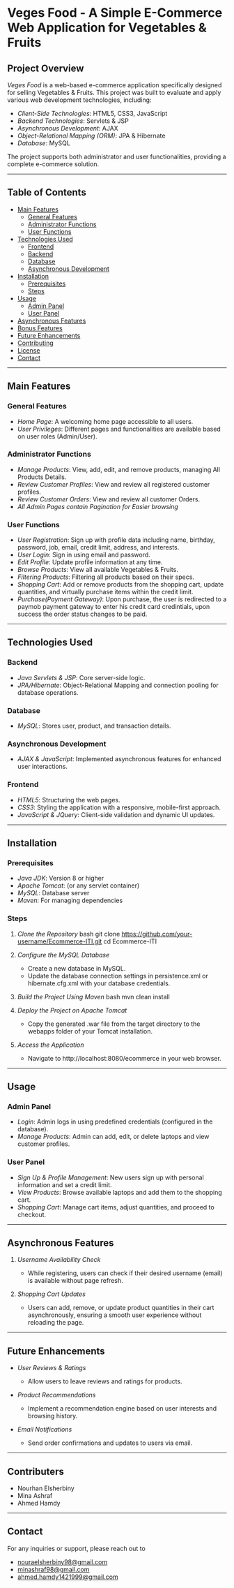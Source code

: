 # Veges Food - A Simple E-Commerce Web Application for Vegetables & Fruits

## Project Overview

*Veges Food* is a web-based e-commerce application specifically designed for selling Vegetables & Fruits. This project was built to evaluate and apply various web development technologies, including:

- *Client-Side Technologies*: HTML5, CSS3, JavaScript
- *Backend Technologies*: Servlets & JSP
- *Asynchronous Development*: AJAX
- *Object-Relational Mapping (ORM)*: JPA & Hibernate
- *Database*: MySQL

The project supports both administrator and user functionalities, providing a complete e-commerce solution.

---
## Table of Contents

- [Main Features](#main-features)
  - [General Features](#general-features)
  - [Administrator Functions](#administrator-functions)
  - [User Functions](#user-functions)
- [Technologies Used](#technologies-used)
  - [Frontend](#frontend)
  - [Backend](#backend)
  - [Database](#database)
  - [Asynchronous Development](#asynchronous-development)
- [Installation](#installation)
  - [Prerequisites](#prerequisites)
  - [Steps](#steps)
- [Usage](#usage)
  - [Admin Panel](#admin-panel)
  - [User Panel](#user-panel)
- [Asynchronous Features](#asynchronous-features)
- [Bonus Features](#bonus-features)
- [Future Enhancements](#future-enhancements)
- [Contributing](#contributing)
- [License](#license)
- [Contact](#contact)

---

## Main Features

### General Features
- *Home Page*: A welcoming home page accessible to all users.
- *User Privileges*: Different pages and functionalities are available based on user roles (Admin/User).

### Administrator Functions
- *Manage Products*: View, add, edit, and remove products, managing All Products Details.
- *Review Customer Profiles*: View and review all registered customer profiles.
- *Review Customer Orders*: View and review all customer Orders.
- *All Admin Pages contain Pagination for Easier browsing*

### User Functions
- *User Registration*: Sign up with profile data including name, birthday, password, job, email, credit limit, address, and interests.
- *User Login*: Sign in using email and password.
- *Edit Profile*: Update profile information at any time.
- *Browse Products*: View all available Vegetables & Fruits.
- *Filtering Products*: Filtering all products based on their specs.
- *Shopping Cart*: Add or remove products from the shopping cart, update quantities, and virtually purchase items within the credit limit.
- *Purchase(Payment Gateway)*: Upon purchase, the user is redirected to a paymob payment gateway to enter his credit card credintials, upon success the order status changes to be paid.

---

## Technologies Used


### Backend
- *Java Servlets & JSP*: Core server-side logic.
- *JPA/Hibernate*: Object-Relational Mapping and connection pooling for database operations.

### Database
- *MySQL*: Stores user, product, and transaction details.

### Asynchronous Development
- *AJAX & JavaScript*: Implemented asynchronous features for enhanced user interactions.

### Frontend
- *HTML5*: Structuring the web pages.
- *CSS3*: Styling the application with a responsive, mobile-first approach.
- *JavaScript & JQuery*: Client-side validation and dynamic UI updates.

---

## Installation

### Prerequisites
- *Java JDK*: Version 8 or higher
- *Apache Tomcat*: (or any servlet container)
- *MySQL*: Database server
- *Maven*: For managing dependencies

### Steps

1. *Clone the Repository*
    bash
    git clone https://github.com/your-username/Ecommerce-ITI.git
    cd Ecommerce-ITI

    

2. *Configure the MySQL Database*
    - Create a new database in MySQL.
    - Update the database connection settings in persistence.xml or hibernate.cfg.xml with your database credentials.

3. *Build the Project Using Maven*
    bash
    mvn clean install
    

4. *Deploy the Project on Apache Tomcat*
    - Copy the generated .war file from the target directory to the webapps folder of your Tomcat installation.

5. *Access the Application*
    - Navigate to http://localhost:8080/ecommerce in your web browser.

---

## Usage

### Admin Panel
- *Login*: Admin logs in using predefined credentials (configured in the database).
- *Manage Products*: Admin can add, edit, or delete laptops and view customer profiles.

### User Panel
- *Sign Up & Profile Management*: New users sign up with personal information and set a credit limit.
- *View Products*: Browse available laptops and add them to the shopping cart.
- *Shopping Cart*: Manage cart items, adjust quantities, and proceed to checkout.

---

## Asynchronous Features

1. *Username Availability Check*
    - While registering, users can check if their desired username (email) is available without page refresh.

2. *Shopping Cart Updates*
    - Users can add, remove, or update product quantities in their cart asynchronously, ensuring a smooth user experience without reloading the page.

---


## Future Enhancements

- *User Reviews & Ratings*
    - Allow users to leave reviews and ratings for products.

- *Product Recommendations*
    - Implement a recommendation engine based on user interests and browsing history.

- *Email Notifications*
    - Send order confirmations and updates to users via email.

---

## Contributers

* Nourhan Elsherbiny
* Mina Ashraf
* Ahmed Hamdy

---


## Contact

For any inquiries or support, please reach out to 
* [nouraelsherbiny98@gmail.com](mailto:nouraelsherbiny98@gmail.com)
* [minashraf98@gmail.com](mailto:minashraf98@gmail.com)
* [ahmed.hamdy1421999@gmail.com](mailto:ahmed.hamdy1421999@gmail.com)
